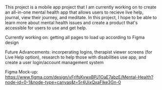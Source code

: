 This project is a mobile app project that I am currently working on to create an all-in-one mental health app that allows users to recieve live help, journal, view their journey, and meditate. In this project, I hope to be able to learn more about mental health issues and create a product that's accessible for users to use and get help.

Currently working on: getting all pages to load up according to Figma design

Future Advancements: incorperating logins, therapist viewer screens (for Live Help option), research to help those with disabilities use app, and create a user login/account management system

Figma Mock-up: https://www.figma.com/design/vFrlfsKvwxBPJ1OaE7abzE/Mental-Health?node-id=0-1&node-type=canvas&t=5r4UixQxaFlke3Gn-0
